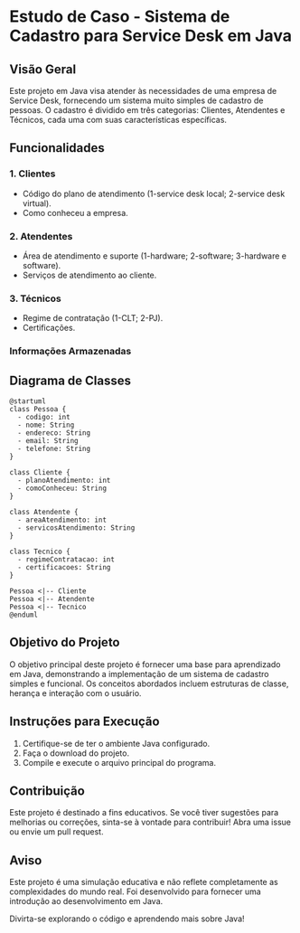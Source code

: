 # Estudo de Caso - Sistema de Cadastro para Service Desk em Java

## Visão Geral
Este projeto em Java visa atender às necessidades de uma empresa de Service Desk, fornecendo um sistema muito simples de cadastro de pessoas. O cadastro é dividido em três categorias: Clientes, Atendentes e Técnicos, cada uma com suas características específicas.

## Funcionalidades

### 1. Clientes
- Código do plano de atendimento (1-service desk local; 2-service desk virtual).
- Como conheceu a empresa.

### 2. Atendentes
- Área de atendimento e suporte (1-hardware; 2-software; 3-hardware e software).
- Serviços de atendimento ao cliente.

### 3. Técnicos
- Regime de contratação (1-CLT; 2-PJ).
- Certificações.

### Informações Armazenadas
## Diagrama de Classes

```plantuml
@startuml
class Pessoa {
  - codigo: int
  - nome: String
  - endereco: String
  - email: String
  - telefone: String
}

class Cliente {
  - planoAtendimento: int
  - comoConheceu: String
}

class Atendente {
  - areaAtendimento: int
  - servicosAtendimento: String
}

class Tecnico {
  - regimeContratacao: int
  - certificacoes: String
}

Pessoa <|-- Cliente
Pessoa <|-- Atendente
Pessoa <|-- Tecnico
@enduml
```

## Objetivo do Projeto
O objetivo principal deste projeto é fornecer uma base para aprendizado em Java, demonstrando a implementação de um sistema de cadastro simples e funcional. Os conceitos abordados incluem estruturas de classe, herança e interação com o usuário.

## Instruções para Execução
1. Certifique-se de ter o ambiente Java configurado.
2. Faça o download do projeto.
3. Compile e execute o arquivo principal do programa.

## Contribuição
Este projeto é destinado a fins educativos. Se você tiver sugestões para melhorias ou correções, sinta-se à vontade para contribuir! Abra uma issue ou envie um pull request.

## Aviso
Este projeto é uma simulação educativa e não reflete completamente as complexidades do mundo real. Foi desenvolvido para fornecer uma introdução ao desenvolvimento em Java.

Divirta-se explorando o código e aprendendo mais sobre Java!
